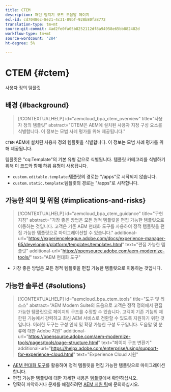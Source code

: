 ```yaml
---
title: CTEM
description: 패턴 탐지기 코드 도움말 페이지
exl-id: cd70486c-8e21-4c31-89bf-928b80fa8772
translation-type: tm+mt
source-git-commit: 4ad2fe0fa05b8252112df8a94958e65bb882482d
workflow-type: tm+mt
source-wordcount: '284'
ht-degree: 5%

---
```


# CTEM {#ctem}

사용자 정의 템플릿

## 배경 {#background}

>[!CONTEXTUALHELP]
>id="aemcloud_bpa_ctem_overview"
>title="사용자 정의 템플릿"
>abstract="CTEM은 AEM에 설치된 사용자 지정 구성 요소를 식별합니다. 이 정보는 모범 사례 평가를 위해 제공됩니다."

`CTEM` AEM에 설치된 사용자 정의 템플릿을 식별합니다. 이 정보는 모범 사례 평가를 위해 제공됩니다.

템플릿은 &quot;cq:Template&quot;의 기본 유형 값으로 식별됩니다. 템플릿 카테고리를 식별하기 위해 이 코드와 함께 하위 유형이 사용됩니다.

* `custom.editable.template`:템플릿의 경로는 &quot;/apps&quot;로 시작되지 않습니다.
* `custom.static.template`:템플릿의 경로는 &quot;/apps&quot;로 시작합니다.

## 가능한 의미 및 위험 {#implications-and-risks}

>[!CONTEXTUALHELP]
>id="aemcloud_bpa_ctem_guidance"
>title="구현 지침"
>abstract="가장 좋은 방법은 모든 정적 템플릿을 편집 가능한 템플릿으로 이동하는 것입니다. 고객은 기존 AEM 현대화 도구를 사용하여 정적 템플릿을 편집 가능한 템플릿으로 마이그레이션할 수 있습니다."
>additional-url="https://experienceleague.adobe.com/docs/experience-manager-65/developing/platform/templates/templates.html" text="편집 가능한 템플릿"
>additional-url="https://opensource.adobe.com/aem-modernize-tools/" text="AEM 현대화 도구"

* 가장 좋은 방법은 모든 정적 템플릿을 편집 가능한 템플릿으로 이동하는 것입니다.

## 가능한 솔루션 {#solutions}

>[!CONTEXTUALHELP]
>id="aemcloud_bpa_ctem_tools"
>title="도구 및 리소스"
>abstract="AEM Modern Suite의 도움으로 고객은 정적 정의에서 편집 가능한 템플릿으로 페이지의 구조를 수정할 수 있습니다. 고객이 기존 기능의 제한된 기능에서 강력하고 최신 AEM 서비스로 전환할 수 있도록 지원하기 위한 것입니다. 이러한 도구는 구성 인식 및 확장 가능한 구성 도구입니다. 도움말 및 분류에 대한 Adobe 지원"
>additional-url="https://opensource.adobe.com/aem-modernize-tools/pages/tools/page-structure.html" text="페이지 구조 변환기"
>additional-url="https://helpx.adobe.com/enterprise/using/support-for-experience-cloud.html" text="Experience Cloud 지원"

* [AEM 현대화 도구](https://opensource.adobe.com/aem-modernize-tools/)를 활용하여 정적 템플릿을 편집 가능한 템플릿으로 마이그레이션합니다.
* 편집 가능한 템플릿에 대한 자세한 내용은 [템플릿](https://experienceleague.adobe.com/docs/experience-manager-65/developing/platform/templates/templates.html)에서 확인하십시오.
* 명확히 파악하거나 문제를 해결하려면 [AEM 지원 팀](https://helpx.adobe.com/enterprise/using/support-for-experience-cloud.html)에 문의하십시오.
